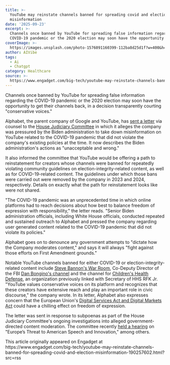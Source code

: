 ```yaml
---
title: >-
  YouTube may reinstate channels banned for spreading covid and election
  misinformation
date: '2025-09-23'
excerpt: >-
  Channels once banned by YouTube for spreading false information regarding the
  COVID-19 pandemic or the 2020 election may soon have the opportunity to...
coverImage: >-
  https://images.unsplash.com/photo-1576091160399-112ba8d25d1f?w=400&h=200&fit=crop&auto=format
author: AIVibe
tags:
  - Ai
  - Chatgpt
category: Healthcare
source: >-
  https://www.engadget.com/big-tech/youtube-may-reinstate-channels-banned-for-spreading-covid-and-election-misinformation-190257602.html?src=rss
---
```

<p>Channels once banned by YouTube for spreading false information regarding the COVID-19 pandemic or the 2020 election may soon have the opportunity to get their channels back, in a decision transparently courting &quot;conservative voices.&quot;</p>
<p>Alphabet, the parent company of Google and YouTube, has <a data-i13n="cpos:1;pos:1" href="https://judiciary.house.gov/sites/evo-subsites/republicans-judiciary.house.gov/files/evo-media-document/2025-09-23-letter-to-hjc.pdf"><ins>sent a letter</ins></a> via counsel to the <a data-i13n="cpos:2;pos:1" href="https://judiciary.house.gov/media/in-the-news/google-reinstate-banned-youtube-accounts-censored-political-speech"><ins>House Judiciary Committee</ins></a> in which it alleges the company was pressured by the Biden administration to take down misinformation on YouTube related to the COVID-19 pandemic that did not violate the company&#39;s existing policies at the time. It now describes the Biden administration&#39;s actions as &quot;unacceptable and wrong.&quot;</p>
<span id="end-legacy-contents"></span><p>It also informed the committee that YouTube would be offering a path to reinstatement for creators whose channels were banned for repeatedly violating community guidelines on election-integrity-related content, as well as for COVID-19-related content. The guidelines under which those bans were carried out were removed by the company in 2023 and 2024, respectively. Details on exactly what the path for reinstatement looks like were not shared.</p>
<p>&quot;The COVID-19 pandemic was an unprecedented time in which online platforms had to reach decisions about how best to balance freedom of expression with responsibility,&quot; the letter reads. &quot;Senior Biden administration officials, including White House officials, conducted repeated and sustained outreach to Alphabet and pressed the company regarding user generated content related to the COVID-19 pandemic that did not violate its policies.&quot;</p>
<p>Alphabet goes on to denounce any government attempts to &quot;dictate how the Company moderates content,&quot; and says it will always &quot;fight against those efforts on First Amendment grounds.&quot;</p>
<p>Notable YouTube channels banned for either COVID-19 or election-integrity-related content include <a data-i13n="cpos:3;pos:1" href="https://www.yahoo.com/entertainment/steve-bannon-war-room-channel-015616583.html"><ins>Steve Bannon&#39;s War Room</ins></a>, Co-Deputy Director of the FBI <a data-i13n="cpos:4;pos:1" href="https://www.reuters.com/business/media-telecom/youtube-permanently-bans-fox-news-host-dan-bongino-2022-01-26/"><ins>Dan Bongino&#39;s channel</ins></a> and the channel for <a data-i13n="cpos:5;pos:1" href="https://www.axios.com/2021/09/29/youtube-anti-vax-misinformation-vaccination?utm_source=chatgpt.com"><ins>Children&#39;s Health Defense</ins></a>, an organization previously linked with Secretary of HHS RFK Jr. &quot;YouTube values conservative voices on its platform and recognizes that these creators have extensive reach and play an important role in civic discourse,&quot; the company wrote. In its letter, Alphabet also expresses concern that the European Union&#39;s <a data-i13n="cpos:6;pos:1" href="https://www.europarl.europa.eu/topics/en/article/20211209STO19124/eu-digital-markets-act-and-digital-services-act-explained"><ins>Digital Services Act and Digital Markets Act</ins></a> could have a chilling effect on freedom of expression.</p>
<p>The letter was sent in response to subpoenas as part of the House Judiciary Committee&#39;s ongoing investigations into alleged government-directed content moderation. The committee recently <a data-i13n="cpos:7;pos:1" href="https://judiciary.house.gov/committee-activity/hearings/europes-threat-american-speech-and-innovation"><ins>held a hearing</ins></a> on &quot;Europe’s Threat to American Speech and Innovation,&quot; among others.</p>This article originally appeared on Engadget at https://www.engadget.com/big-tech/youtube-may-reinstate-channels-banned-for-spreading-covid-and-election-misinformation-190257602.html?src=rss
